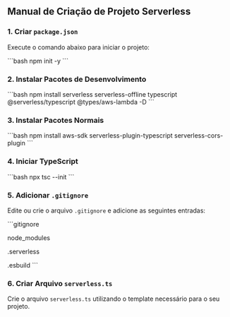 ## Manual de Criação de Projeto Serverless

### 1. Criar `package.json`

Execute o comando abaixo para iniciar o projeto:

\```bash
npm init -y
\```

### 2. Instalar Pacotes de Desenvolvimento

\```bash
npm install serverless serverless-offline typescript @serverless/typescript @types/aws-lambda -D
\```

### 3. Instalar Pacotes Normais

\```bash
npm install aws-sdk serverless-plugin-typescript serverless-cors-plugin
\```

### 4. Iniciar TypeScript

\```bash
npx tsc --init
\```

### 5. Adicionar `.gitignore`

Edite ou crie o arquivo `.gitignore` e adicione as seguintes entradas:

\```gitignore

node_modules

.serverless

.esbuild
\```

### 6. Criar Arquivo `serverless.ts`

Crie o arquivo `serverless.ts` utilizando o template necessário para o seu projeto.
